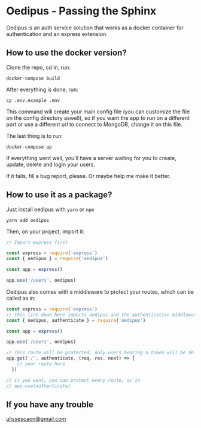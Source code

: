 # Oedipus - Passing the Sphinx #

Oedipus is an auth service solution that works as a docker container for authentication and an express extension.

## How to use the docker version?

Clone the repo, cd in, run:

```
docker-compose build
```

After everything is done, run:

```
cp .env.example .env

```
This command will create your main config file (you can customize the file on the config directory aswell), so if you want the app to run on a different port or use a different url to connect to MongoDB, change it on this file.

The last thing is to run:

```
docker-compose up
```

If everything went well, you'll have a server waiting for you to create, update, delete and login your users.

If it fails, fill a bug report, please. Or maybe help me make it better.

## How to use it as a package?

Just install oedipus with `yarn` or `npm`

```
yarn add oedipus
```

Then, on your project, import it:

```javascript
// Import express first

const express = require('express')
const { oedipus } = require('oedipus')

const app = express()

app.use('/users', oedipus)
```

Oedipus also comes with a middleware to protect your routes, which can be called as in:

```javascript
const express = require('express')
// this line down here imports oedipus and the authentication middleware
const { oedipus, authenticate } = require('oedipus')

const app = express()

app.use('/users', oedipus)

// This route will be protected, only users bearing a token will be able to access it
app.get('/', authenticate, (req, res, next) => {
    // your route here
  })

// it you want, you can protect every route, as in
// app.use(authenticate)
```

## If you have any trouble ##
ulissescaon@gmail.com

